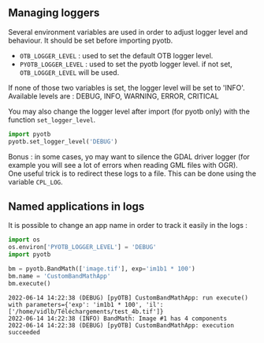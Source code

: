## Managing loggers

Several environment variables are used in order to adjust logger level and behaviour. It should be set before importing pyotb.  

- `OTB_LOGGER_LEVEL` : used to set the default OTB logger level.
- `PYOTB_LOGGER_LEVEL` : used to set the pyotb logger level. if not set, `OTB_LOGGER_LEVEL` will be used.

If none of those two variables is set, the logger level will be set to 'INFO'.  
Available levels are : DEBUG, INFO, WARNING, ERROR, CRITICAL  

You may also change the logger level after import (for pyotb only) with the function `set_logger_level`.

```python
import pyotb
pyotb.set_logger_level('DEBUG')
```

Bonus : in some cases, yo may want to silence the GDAL driver logger (for example you will see a lot of errors when reading GML files with OGR).  
One useful trick is to redirect these logs to a file. This can be done using the variable `CPL_LOG`.

## Named applications in logs

It is possible to change an app name in order to track it easily in the logs :  

```python
import os
os.environ['PYOTB_LOGGER_LEVEL'] = 'DEBUG'
import pyotb

bm = pyotb.BandMath(['image.tif'], exp='im1b1 * 100')
bm.name = 'CustomBandMathApp'
bm.execute()
```

```text
2022-06-14 14:22:38 (DEBUG) [pyOTB] CustomBandMathApp: run execute() with parameters={'exp': 'im1b1 * 100', 'il': ['/home/vidlb/Téléchargements/test_4b.tif']}
2022-06-14 14:22:38 (INFO) BandMath: Image #1 has 4 components
2022-06-14 14:22:38 (DEBUG) [pyOTB] CustomBandMathApp: execution succeeded
```
